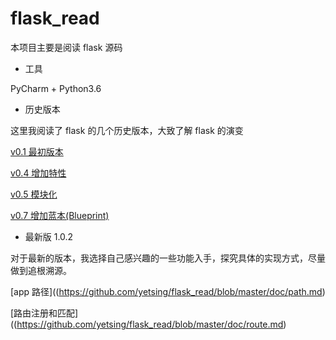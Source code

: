 # flask_read
本项目主要是阅读 flask 源码

- 工具

PyCharm  + Python3.6

- 历史版本

这里我阅读了 flask 的几个历史版本，大致了解 flask 的演变

[v0.1 最初版本](https://github.com/yetsing/flask_read/blob/master/doc/v0.1.md)

[v0.4 增加特性](https://github.com/yetsing/flask_read/blob/master/doc/v0.4.md)

[v0.5 模块化](https://github.com/yetsing/flask_read/blob/master/doc/v0.5.md)

[v0.7 增加蓝本(Blueprint)](https://github.com/yetsing/flask_read/blob/master/doc/v0.7.md)

- 最新版 1.0.2

对于最新的版本，我选择自己感兴趣的一些功能入手，探究具体的实现方式，尽量做到追根溯源。

[app 路径]((https://github.com/yetsing/flask_read/blob/master/doc/path.md)

[路由注册和匹配]((https://github.com/yetsing/flask_read/blob/master/doc/route.md)